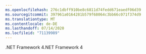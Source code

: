 ```yaml
---
ms.openlocfilehash: 276c1dbff910be8c6811d74fedd671eaedf06d39
ms.sourcegitcommit: 397961a0164281b579f68064c3bb66c071f374d9
ms.translationtype: MT
ms.contentlocale: de-DE
ms.lasthandoff: 07/14/2020
ms.locfileid: "71139989"
---
```

<span data-ttu-id="61da9-101">.NET Framework 4</span><span class="sxs-lookup"><span data-stu-id="61da9-101">.NET Framework 4</span></span>